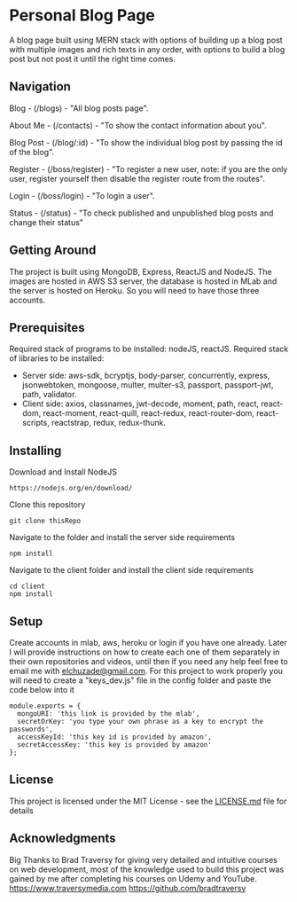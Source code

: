 # Personal Blog Page

A blog page built using MERN stack with options of building up a blog post with multiple images and rich texts in any order, with options to build a blog post but not post it until the right time comes.

## Navigation

Blog - (/blogs) - "All blog posts page".

About Me - (/contacts) - "To show the contact information about you".

Blog Post - (/blog/:id) - "To show the individual blog post by passing the id of the blog".

Register - (/boss/register) - "To register a new user, note: if you are the only user, register yourself then disable the register route from the routes".

Login - (/boss/login) - "To login a user".

Status - (/status) - "To check published and unpublished blog posts and change their status"

## Getting Around

The project is built using MongoDB, Express, ReactJS and NodeJS. The images are hosted in AWS S3 server, the database is hosted in MLab and the server is hosted on Heroku. So you will need to have those three accounts.

## Prerequisites

Required stack of programs to be installed: nodeJS, reactJS.
Required stack of libraries to be installed:

- Server side: aws-sdk, bcryptjs, body-parser, concurrently, express, jsonwebtoken, mongoose, multer, multer-s3, passport, passport-jwt, path, validator.
- Client side: axios, classnames, jwt-decode, moment, path, react, react-dom, react-moment, react-quill, react-redux, react-router-dom, react-scripts, reactstrap, redux, redux-thunk.

## Installing

Download and Install NodeJS

```
https://nodejs.org/en/download/
```

Clone this repository

```
git clone thisRepo
```

Navigate to the folder and install the server side requirements

```
npm install
```

Navigate to the client folder and install the client side requirements

```
cd client
npm install
```

## Setup

Create accounts in mlab, aws, heroku or login if you have one already.
Later I will provide instructions on how to create each one of them separately in their own repositories and videos, until then if you need any help feel free to email me with elchuzade@gmail.com.
For this project to work properly you will need to create a "keys_dev.js" file in the config folder and paste the code below into it

```
module.exports = {
  mongoURI: 'this link is provided by the mlab',
  secretOrKey: 'you type your own phrase as a key to encrypt the passwords',
  accessKeyId: 'this key id is provided by amazon',
  secretAccessKey: 'this key is provided by amazon'
};
```

## License

This project is licensed under the MIT License - see the [LICENSE.md](LICENSE.md) file for details

## Acknowledgments

Big Thanks to Brad Traversy for giving very detailed and intuitive courses on web development, most of the knowledge used to build this project was gained by me after completing his courses on Udemy and YouTube.
https://www.traversymedia.com
https://github.com/bradtraversy
